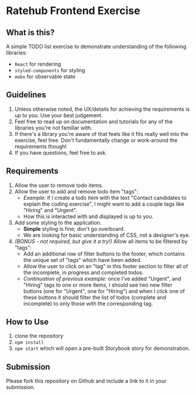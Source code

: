 # Ratehub Frontend Exercise

## What is this?

A simple TODO list exercise to demonstrate understanding of the following libraries:
- `React` for rendering
- `styled-components` for styling
- `mobx` for observable state


## Guidelines
1. Unless otherwise noted, the UX/details for achieving the requirements is up to you. Use your best judgement.
1. Feel free to read up on documentation and tutorials for any of the libraries you're not familiar with.
1. If there's a library you're aware of that feels like it fits really well into the exercise, feel free. Don't fundamentally change or work-around the requirements though!
1. If you have questions, feel free to ask.


## Requirements
1. Allow the user to remove todo items.
1. Allow the user to add and remove todo item "tags":
    - *Example:* if I create a todo item with the text "Contact candidates to explain the coding exercise", I might want to add a couple tags like "Hiring" and "Urgent".
    - How this is interacted with and displayed is up to you.
1. Add some styling to the application.
    - **Simple** styling is fine; don't go overboard.
    - We are looking for basic understanding of CSS, not a designer's eye.
1. *(BONUS - not required, but give it a try!)* Allow all items to be filtered by "tags":
    - Add an additional row of filter buttons to the footer, which contains the unique set of "tags" which have been added.
    - Allow the user to click on an "tag" in this footer section to filter all of the incomplete, in progress and completed todos.
    - *Continuation of previous example:* once I've added "Urgent", and "Hiring" tags to one or more items, I should see two new filter buttons (one for "Urgent", one for "Hiring") and when I click one of these buttons it should filter the list of todos (complete and incomplete) to only those with the corresponding tag.


## How to Use
1. clone the repository
1. `npm install`
1. `npm start` which will open a pre-built Storybook story for demonstration.

## Submission

Please fork this repository on Github and include a link to it in your submission.